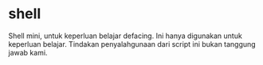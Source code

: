 # shell
Shell mini, untuk keperluan belajar defacing. Ini hanya digunakan untuk keperluan belajar. Tindakan penyalahgunaan dari script ini bukan tanggung jawab kami.
